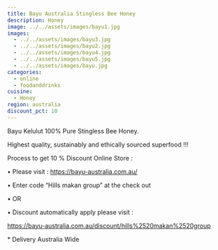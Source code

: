 ```yaml
---
title: Bayu Australia Stingless Bee Honey
description: Honey
image: ../../assets/images/bayu1.jpg
images:
  - ../../assets/images/bayu3.jpg
  - ../../assets/images/bayu2.jpg
  - ../../assets/images/bayu4.jpg
  - ../../assets/images/bayu5.jpg
  - ../../assets/images/bayu.jpg
categories:
  - online
  - foodanddrinks
cuisine:
  - Honey
region: australia
discount_pct: 10
---
```


Bayu Kelulut 100% Pure Stingless Bee Honey.

Highest quality, sustainably and ethically sourced superfood !!!

Process to get 10 % Discount Online Store :

• Please visit : https://bayu-australia.com.au/

• Enter code “Hills makan group” at the check out

• OR

• Discount automatically apply please visit :

https://bayu-australia.com.au/discount/hills%2520makan%2520group

\* Delivery Australia Wide
